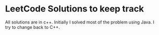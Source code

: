 # LeetCode Solutions to keep track
All solutions are in c++. Initially I solved most of the problem using Java. I try to change back to C++.